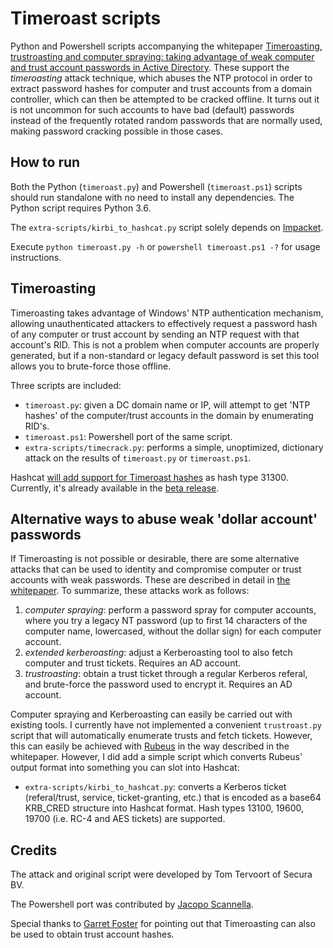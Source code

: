 Timeroast scripts
=================

Python and Powershell scripts accompanying the whitepaper [Timeroasting, trustroasting and computer spraying: taking advantage of weak computer and trust account passwords in Active Directory](https://www.secura.com/uploads/whitepapers/Secura-WP-Timeroasting-v3.pdf). These support the _timeroasting_ attack technique, which abuses the NTP protocol in order to extract password hashes for computer and trust accounts from a domain controller, which can then be attempted to be cracked offline. It turns out it is not uncommon for such accounts to have bad (default) passwords instead of the frequently rotated random passwords that are normally used, making password cracking possible in those cases.

How to run
----------

Both the Python (`timeroast.py`) and Powershell (`timeroast.ps1`) scripts should run standalone with no need to install
any dependencies. The Python script requires Python 3.6.

The `extra-scripts/kirbi_to_hashcat.py` script solely depends on [Impacket](https://github.com/fortra/impacket).

Execute `python timeroast.py -h` or `powershell timeroast.ps1 -?` for usage instructions.

Timeroasting
------------

Timeroasting takes advantage of Windows' NTP authentication mechanism, allowing unauthenticated attackers to effectively request a password hash of any computer or trust account by sending an NTP request with that account's RID. This is not a problem when computer accounts are properly generated, but if a non-standard or legacy default password is set this tool allows you to brute-force those offline.

Three scripts are included:

- `timeroast.py`: given a DC domain name or IP, will attempt to get 'NTP hashes' of the computer/trust accounts in the domain by enumerating RID's.
- `timeroast.ps1`: Powershell port of the same script.
- `extra-scripts/timecrack.py`: performs a simple, unoptimized, dictionary attack on the results of `timeroast.py` or `timeroast.ps1`.

Hashcat [will add support for Timeroast hashes](https://github.com/hashcat/hashcat/issues/3629) as hash type 31300. Currently, it's already available in the [beta release](https://hashcat.net/beta/).


Alternative ways to abuse weak 'dollar account' passwords
---------------------------------------------------------

If Timeroasting is not possible or desirable, there are some alternative attacks that can be used to identity and compromise computer or trust accounts with weak passwords. These are described in detail in
[the whitepaper](https://www.secura.com/uploads/whitepapers/Secura-WP-Timeroasting-v3.pdf). To summarize, these attacks
work as follows:

1. _computer spraying_: perform a password spray for computer accounts, where you try a legacy NT password (up to first 14 characters of the computer name, lowercased, without the dollar sign) for each computer account.
2. _extended kerberoasting_: adjust a Kerberoasting tool to also fetch computer and trust tickets. Requires an AD account.
3. _trustroasting_: obtain a trust ticket through a regular Kerberos referal, and brute-force the password used to encrypt it. Requires an AD account.

Computer spraying and Kerberoasting can easily be carried out with existing tools. I currently have not implemented a convenient `trustroast.py` script that will automatically enumerate trusts and fetch tickets. However, this can easily be achieved with [Rubeus](https://github.com/GhostPack/Rubeus) in the way described in the whitepaper. However, I did add a simple script which converts Rubeus' output format into something you can slot into Hashcat:

- `extra-scripts/kirbi_to_hashcat.py`: converts a Kerberos ticket (referal/trust, service, ticket-granting, etc.) that is encoded as a base64 KRB_CRED structure into Hashcat format. Hash types 13100, 19600, 19700 (i.e. RC-4 and AES tickets) are supported.


Credits
-------

The attack and original script were developed by Tom Tervoort of Secura BV.

The Powershell port was contributed by [Jacopo Scannella](https://github.com/antipatico).

Special thanks to [Garret Foster](https://www.optiv.com/blog/author/garrett-foster) for pointing out that Timeroasting can also be used to obtain trust account hashes.
